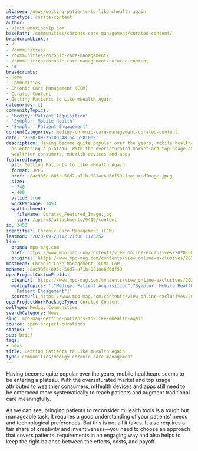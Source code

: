 ```yaml
---
aliases: /news/getting-patients-to-like-mhealth-again
archetype: curate-content
author:
- Vinit @maxinovip.com
basePath: /communities/chronic-care-management/curated-content/
breadcrumbLinks:
- /
- /communities/
- /communities/chronic-care-management/
- /communities/chronic-care-management/curated-content
- '#'
breadcrumbs:
- Home
- Communities
- Chronic Care Management (CCM)
- Curated Content
- Getting Patients to Like mHealth Again
categories: []
communityTopics:
- 'Medigy: Patient Acquisition'
- 'Symplur: Mobile Health'
- 'Symplur: Patient Engagement'
contentCategories: medigy-chronic-care-management-curated-content
date: '2020-09-25T06:48:54.558100Z'
description: Having become quite popular over the years, mobile healthcare seems to
  be entering a plateau. With the oversaturated market and top usage attributed to
  wealthier consumers, mHealth devices and apps
featuredImage:
  alt: Getting Patients to Like mHealth Again
  format: JPEG
  href: e8ac986c-805c-56d7-a71b-081ae6d6df59-featuredImage.jpeg
  size:
  - 740
  - 400
  valid: true
  workPackage: 3453
  wpAttachment:
    fileName: Curated_Featured_Image.jpg
    link: /api/v3/attachments/9419/content
id: 3453
identifier: Chronic Care Management (CCM)
lastMod: '2020-09-28T12:21:08.117525Z'
link:
  brand: mpo-mag.com
  href: https://www.mpo-mag.com/contents/view_online-exclusives/2020-08-28/getting-patients-to-like-mhealth-again/
  original: https://www.mpo-mag.com/contents/view_online-exclusives/2020-08-28/getting-patients-to-like-mhealth-again/
mastHead: Chronic Care Management (CCM) CoP
mdName: e8ac986c-805c-56d7-a71b-081ae6d6df59
openProjectCustomFields:
  cleanUrl: https://www.mpo-mag.com/contents/view_online-exclusives/2020-08-28/getting-patients-to-like-mhealth-again/
  medigyTopics: '["Medigy: Patient Acquisition","Symplur: Mobile Health","Symplur:
    Patient Engagement"]'
  sourceUrl: https://www.mpo-mag.com/contents/view_online-exclusives/2020-08-28/getting-patients-to-like-mhealth-again/
openProjectWorkPackageType: Curated Content
owlType: Medigy Communities
searchCategory: News
slug: mpo-mag-getting-patients-to-like-mhealth-again
source: open-project-curations
status: ''
sub: brief
tags:
- news
title: Getting Patients to Like mHealth Again
type: communities/medigy-chronic-care-management
---
```


<p>Having become quite popular over the years, mobile healthcare seems to be entering a plateau. With the oversaturated market and top usage attributed to wealthier consumers, mHealth devices and apps still need to be embraced more systematically to reach patients and augment traditional care meaningfully.</p><p>As we can see, bringing patients to reconsider mHealth tools is a tough but manageable task. It requires a good understanding of your patients’ needs and technological preferences. But this is not all it takes. It also requires a fair share of creativity and inventiveness—you need to choose an approach that covers patients’ requirements in an engaging way and also helps to keep the right balance between the efforts, costs, and payoff.</p>